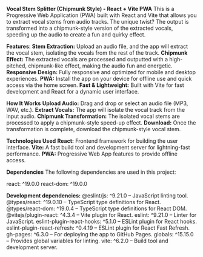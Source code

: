 **Vocal Stem Splitter (Chipmunk Style) - React + Vite PWA**
This is a Progressive Web Application (PWA) built with React and Vite that allows you to extract vocal stems from audio tracks. The unique twist? The output is transformed into a chipmunk-style version of the extracted vocals, speeding up the audio to create a fun and quirky effect.

**Features**:
**Stem Extraction:** Upload an audio file, and the app will extract the vocal stem, isolating the vocals from the rest of the track.
**Chipmunk Effect:** The extracted vocals are processed and outputted with a high-pitched, chipmunk-like effect, making the audio fun and energetic.
**Responsive Design:** Fully responsive and optimized for mobile and desktop experiences.
**PWA:** Install the app on your device for offline use and quick access via the home screen.
**Fast & Lightweight:** Built with Vite for fast development and React for a dynamic user interface.

**How It Works**
**Upload Audio:** Drag and drop or select an audio file (MP3, WAV, etc.).
**Extract Vocals:** The app will isolate the vocal track from the input audio.
**Chipmunk Transformation:** The isolated vocal stems are processed to apply a chipmunk-style speed-up effect.
**Download:** Once the transformation is complete, download the chipmunk-style vocal stem.

**Technologies Used**
**React:** Frontend framework for building the user interface.
**Vite:** A fast build tool and development server for lightning-fast performance.
**PWA:** Progressive Web App features to provide offline access.

**Dependencies**
The following dependencies are used in this project:

react: ^19.0.0
react-dom: ^19.0.0

**Development dependencies:**
@eslint/js: ^9.21.0 – JavaScript linting tool.
@types/react: ^19.0.10 – TypeScript type definitions for React.
@types/react-dom: ^19.0.4 – TypeScript type definitions for React DOM.
@vitejs/plugin-react: ^4.3.4 – Vite plugin for React.
eslint: ^9.21.0 – Linter for JavaScript.
eslint-plugin-react-hooks: ^5.1.0 – ESLint plugin for React hooks.
eslint-plugin-react-refresh: ^0.4.19 – ESLint plugin for React Fast Refresh.
gh-pages: ^6.3.0 – For deploying the app to GitHub Pages.
globals: ^15.15.0 – Provides global variables for linting.
vite: ^6.2.0 – Build tool and development server.
